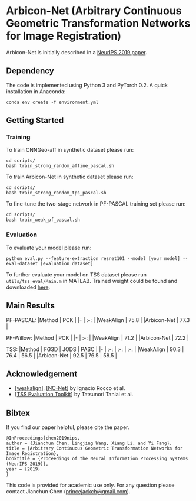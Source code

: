 # Arbicon-Net (Arbitrary Continuous Geometric Transformation Networks for Image Registration)
Arbicon-Net is initially described in a [NeurIPS 2019 paper](https://papers.nips.cc/paper/8602-arbicon-net-arbitrary-continuous-geometric-transformation-networks-for-image-registration).

## Dependency ##
The code is implemented using Python 3 and PyTorch 0.2. A quick installation in Anaconda:
```
conda env create -f environment.yml
```
## Getting Started ##
### Training ###
To train CNNGeo-aff in synthetic dataset please run:
```
cd scripts/
bash train_strong_random_affine_pascal.sh
```
To train Arbicon-Net in synthetic dataset please run:
```
cd scripts/
bash train_strong_random_tps_pascal.sh
```
To fine-tune the two-stage network in PF-PASCAL training set please run:
```
cd scripts/
bash train_weak_pf_pascal.sh
```
### Evaluation ###
To evaluate your model please run:
```
python eval.py --feature-extraction resnet101 --model [your model] --eval-dataset [evaluation dataset]
```
To further evaluate your model on TSS dataset please run ``utils/tss_eval/Main.m`` in MATLAB.
Trained weight could be found and downloaded [here](https://drive.google.com/open?id=1N7QikahTo99EFO6NHSW_1NmGG1svOKMq).

## Main Results ##
PF-PASCAL:
|Method | PCK |
|- | :-: |
|WeakAlign | 75.8 |
|Arbicon-Net | 77.3 |

PF-Willow:
|Method | PCK |
|- | :-: |
|WeakAlign | 71.2 |
|Arbicon-Net | 72.2 |

TSS:
|Method | FG3D | JODS | PASC |
|- | :-: | :-: | :-: |
|WeakAlign | 90.3 | 76.4 | 56.5 |
|Arbicon-Net | 92.5 | 76.5 | 58.5 |

## Acknowledgement ##
 - [[weakalign](https://github.com/ignacio-rocco/weakalign)], [[NC-Net](https://github.com/ignacio-rocco/ncnet)] by Ignacio Rocco et al.
 - [[TSS Evaluation Toolkit](https://github.com/t-taniai/TSS_CVPR2016_EvaluationKit)] by Tatsunori Taniai et al.

## Bibtex ##
If you find our paper helpful, please cite the paper.
```
@InProceedings{chen2019nips,
author = {Jianchun Chen, Lingjing Wang, Xiang Li, and Yi Fang},
title = {Arbitrary Continuous Geometric Transformation Networks for Image Registration},
booktitle = {Proceedings of the Neural Information Processing Systems (NeurIPS 2019)},
year = {2019}
}
```

This code is provided for academic use only. For any question please contact Jianchun Chen (princejackch@gmail.com).